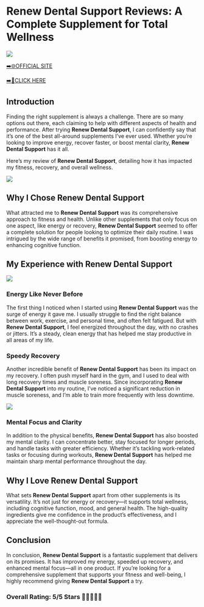 # **Renew Dental Support Reviews**: A Complete Supplement for Total Wellness

[![](https://static.vecteezy.com/system/resources/thumbnails/019/896/014/small/buy-now-gradient-button-with-cart-symbol-buy-now-illustration-png.png)](https://edetoop.top/lander/sugarpreland-1/renewdental.html) 

[➡️🌐OFFICIAL SITE](https://edetoop.top/lander/sugarpreland-1/renewdental.html) 

[➡️🔗CLICK HERE](https://edetoop.top/lander/sugarpreland-1/renewdental.html) 


## Introduction

Finding the right supplement is always a challenge. There are so many options out there, each claiming to help with different aspects of health and performance. After trying **Renew Dental Support**, I can confidently say that it’s one of the best all-around supplements I’ve ever used. Whether you’re looking to improve energy, recover faster, or boost mental clarity, **Renew Dental Support** has it all.

Here’s my review of **Renew Dental Support**, detailing how it has impacted my fitness, recovery, and overall wellness.

[![](https://wallpapers.com/images/hd/red-order-now-button-udg4jcj4arvn8b0n-2.png)](https://edetoop.top/lander/sugarpreland-1/renewdental.html)  

## Why I Chose **Renew Dental Support**

What attracted me to **Renew Dental Support** was its comprehensive approach to fitness and health. Unlike other supplements that only focus on one aspect, like energy or recovery, **Renew Dental Support** seemed to offer a complete solution for people looking to optimize their daily routine. I was intrigued by the wide range of benefits it promised, from boosting energy to enhancing cognitive function.

## My Experience with **Renew Dental Support**

[![](https://static.vecteezy.com/system/resources/thumbnails/019/896/014/small/buy-now-gradient-button-with-cart-symbol-buy-now-illustration-png.png)](https://edetoop.top/lander/sugarpreland-1/renewdental.html)

### Energy Like Never Before

The first thing I noticed when I started using **Renew Dental Support** was the surge of energy it gave me. I usually struggle to find the right balance between work, exercise, and personal time, and often felt fatigued. But with **Renew Dental Support**, I feel energized throughout the day, with no crashes or jitters. It’s a steady, clean energy that has helped me stay productive in all areas of my life.

### Speedy Recovery

Another incredible benefit of **Renew Dental Support** has been its impact on my recovery. I often push myself hard in the gym, and I used to deal with long recovery times and muscle soreness. Since incorporating **Renew Dental Support** into my routine, I’ve noticed a significant reduction in muscle soreness, and I’m able to train more frequently with less downtime.

[![](https://wallpapers.com/images/hd/red-order-now-button-udg4jcj4arvn8b0n-2.png)](https://edetoop.top/lander/sugarpreland-1/renewdental.html)  

### Mental Focus and Clarity

In addition to the physical benefits, **Renew Dental Support** has also boosted my mental clarity. I can concentrate better, stay focused for longer periods, and handle tasks with greater efficiency. Whether it’s tackling work-related tasks or focusing during workouts, **Renew Dental Support** has helped me maintain sharp mental performance throughout the day.

## Why I Love **Renew Dental Support**

What sets **Renew Dental Support** apart from other supplements is its versatility. It’s not just for energy or recovery—it supports total wellness, including cognitive function, mood, and general health. The high-quality ingredients give me confidence in the product’s effectiveness, and I appreciate the well-thought-out formula.

## Conclusion

In conclusion, **Renew Dental Support** is a fantastic supplement that delivers on its promises. It has improved my energy, speeded up recovery, and enhanced mental focus—all in one product. If you’re looking for a comprehensive supplement that supports your fitness and well-being, I highly recommend giving **Renew Dental Support** a try.

### Overall Rating: 5/5 Stars 🌟🌟🌟🌟🌟
